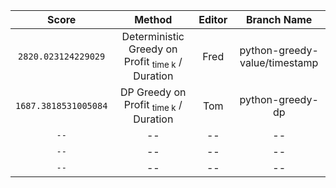 | Score | Method | Editor | Branch Name |
| :----: | :----: | :----: | :----: |
| `2820.023124229029` | Deterministic Greedy on Profit <sub>time k</sub> / Duration | Fred | python-greedy-value/timestamp |
| `1687.3818531005084` | DP Greedy on Profit <sub>time k</sub> / Duration | Tom | python-greedy-dp |
| `--` | -- | -- | -- |
| `--` | -- | -- | -- |
| `--` | -- | -- | -- |
